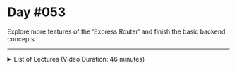 # Day #053
Explore more features of the 'Express Router' and finish the basic backend concepts.

---

<details>
    <summary>List of Lectures (Video Duration: 46 minutes)</summary>
    <ul>
        <li>Importing & Exporting Code In NodeJS</li>
        <li>Using The Express Router To Split The Route Configuration</li>
        <li>Introducing Query Parameters (& Hidden Form Fields)</li>
        <li>Query Parameters vs Route Parameters</li>
        <li>Module Summary</li>
        <li>Quiz 14 - Learning Check: Advanced Express Features</li>
    </ul>
</details>
